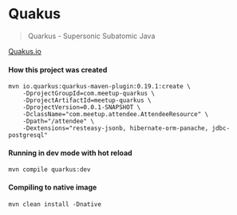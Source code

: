 # Quakus
> Quarkus - Supersonic Subatomic Java

[Quakus.io](https://github.com/quarkusio/quarkus)

#### How this project was created
```jshelllanguage
mvn io.quarkus:quarkus-maven-plugin:0.19.1:create \
    -DprojectGroupId=com.meetup-quarkus \
    -DprojectArtifactId=meetup-quarkus \
    -DprojectVersion=0.0.1-SNAPSHOT \
    -DclassName="com.meetup.attendee.AttendeeResource" \
    -Dpath="/attendee" \
    -Dextensions="resteasy-jsonb, hibernate-orm-panache, jdbc-postgresql"
```

#### Running in dev mode with hot reload
```jshelllanguage
mvn compile quarkus:dev
```

#### Compiling to native image
```jshelllanguage
mvn clean install -Dnative
```
